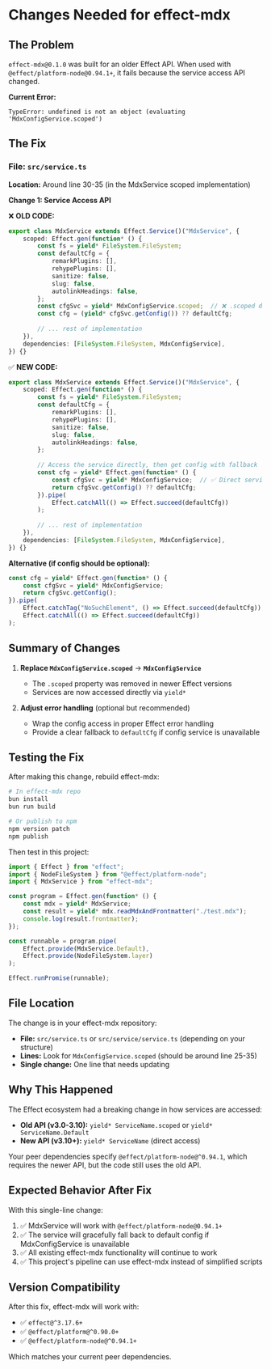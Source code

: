 # Changes Needed for effect-mdx

## The Problem

`effect-mdx@0.1.0` was built for an older Effect API. When used with `@effect/platform-node@0.94.1+`, it fails because the service access API changed.

**Current Error:**
```
TypeError: undefined is not an object (evaluating 'MdxConfigService.scoped')
```

## The Fix

### File: `src/service.ts`

**Location:** Around line 30-35 (in the MdxService scoped implementation)

**Change 1: Service Access API**

❌ **OLD CODE:**
```typescript
export class MdxService extends Effect.Service()("MdxService", {
    scoped: Effect.gen(function* () {
        const fs = yield* FileSystem.FileSystem;
        const defaultCfg = {
            remarkPlugins: [],
            rehypePlugins: [],
            sanitize: false,
            slug: false,
            autolinkHeadings: false,
        };
        const cfgSvc = yield* MdxConfigService.scoped;  // ❌ .scoped doesn't exist
        const cfg = (yield* cfgSvc.getConfig()) ?? defaultCfg;
        
        // ... rest of implementation
    }),
    dependencies: [FileSystem.FileSystem, MdxConfigService],
}) {}
```

✅ **NEW CODE:**
```typescript
export class MdxService extends Effect.Service()("MdxService", {
    scoped: Effect.gen(function* () {
        const fs = yield* FileSystem.FileSystem;
        const defaultCfg = {
            remarkPlugins: [],
            rehypePlugins: [],
            sanitize: false,
            slug: false,
            autolinkHeadings: false,
        };
        
        // Access the service directly, then get config with fallback
        const cfg = yield* Effect.gen(function* () {
            const cfgSvc = yield* MdxConfigService;  // ✅ Direct service access
            return cfgSvc.getConfig() ?? defaultCfg;
        }).pipe(
            Effect.catchAll(() => Effect.succeed(defaultCfg))
        );
        
        // ... rest of implementation
    }),
    dependencies: [FileSystem.FileSystem, MdxConfigService],
}) {}
```

**Alternative (if config should be optional):**
```typescript
const cfg = yield* Effect.gen(function* () {
    const cfgSvc = yield* MdxConfigService;
    return cfgSvc.getConfig();
}).pipe(
    Effect.catchTag("NoSuchElement", () => Effect.succeed(defaultCfg)),
    Effect.catchAll(() => Effect.succeed(defaultCfg))
);
```

## Summary of Changes

1. **Replace `MdxConfigService.scoped`** → **`MdxConfigService`**
   - The `.scoped` property was removed in newer Effect versions
   - Services are now accessed directly via `yield*`

2. **Adjust error handling** (optional but recommended)
   - Wrap the config access in proper Effect error handling
   - Provide a clear fallback to `defaultCfg` if config service is unavailable

## Testing the Fix

After making this change, rebuild effect-mdx:

```bash
# In effect-mdx repo
bun install
bun run build

# Or publish to npm
npm version patch
npm publish
```

Then test in this project:

```typescript
import { Effect } from "effect";
import { NodeFileSystem } from "@effect/platform-node";
import { MdxService } from "effect-mdx";

const program = Effect.gen(function* () {
    const mdx = yield* MdxService;
    const result = yield* mdx.readMdxAndFrontmatter("./test.mdx");
    console.log(result.frontmatter);
});

const runnable = program.pipe(
    Effect.provide(MdxService.Default),
    Effect.provide(NodeFileSystem.layer)
);

Effect.runPromise(runnable);
```

## File Location

The change is in your effect-mdx repository:
- **File:** `src/service.ts` or `src/service/service.ts` (depending on your structure)
- **Lines:** Look for `MdxConfigService.scoped` (should be around line 25-35)
- **Single change:** One line that needs updating

## Why This Happened

The Effect ecosystem had a breaking change in how services are accessed:
- **Old API (v3.0-3.10):** `yield* ServiceName.scoped` or `yield* ServiceName.Default`  
- **New API (v3.10+):** `yield* ServiceName` (direct access)

Your peer dependencies specify `@effect/platform-node@^0.94.1`, which requires the newer API, but the code still uses the old API.

## Expected Behavior After Fix

With this single-line change:
1. ✅ MdxService will work with `@effect/platform-node@0.94.1+`
2. ✅ The service will gracefully fall back to default config if MdxConfigService is unavailable
3. ✅ All existing effect-mdx functionality will continue to work
4. ✅ This project's pipeline can use effect-mdx instead of simplified scripts

## Version Compatibility

After this fix, effect-mdx will work with:
- ✅ `effect@^3.17.6+`
- ✅ `@effect/platform@^0.90.0+`  
- ✅ `@effect/platform-node@^0.94.1+`

Which matches your current peer dependencies.

